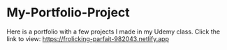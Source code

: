 # My-Portfolio-Project
Here is a portfolio with a few projects I made in my Udemy class. Click the link to view:  https://frolicking-parfait-982043.netlify.app
